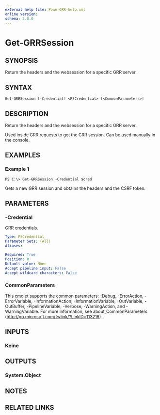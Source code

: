 ```yaml
---
external help file: PowerGRR-help.xml
online version: 
schema: 2.0.0
---
```


# Get-GRRSession

## SYNOPSIS
Return the headers and the websession for a specific GRR server.

## SYNTAX

```
Get-GRRSession [-Credential] <PSCredential> [<CommonParameters>]
```

## DESCRIPTION
Return the headers and the websession for a specific GRR server.

Used inside GRR requests to get the GRR session. Can be used manually in the
console. 

## EXAMPLES

### Example 1
```
PS C:\> Get-GRRSession -Credential $cred
```

Gets a new GRR session and obtains the headers and the CSRF token.

## PARAMETERS

### -Credential
GRR credentials.

```yaml
Type: PSCredential
Parameter Sets: (All)
Aliases: 

Required: True
Position: 0
Default value: None
Accept pipeline input: False
Accept wildcard characters: False
```

### CommonParameters
This cmdlet supports the common parameters: -Debug, -ErrorAction, -ErrorVariable, -InformationAction, -InformationVariable, -OutVariable, -OutBuffer, -PipelineVariable, -Verbose, -WarningAction, and -WarningVariable. For more information, see about_CommonParameters (http://go.microsoft.com/fwlink/?LinkID=113216).

## INPUTS

### Keine

## OUTPUTS

### System.Object

## NOTES

## RELATED LINKS

